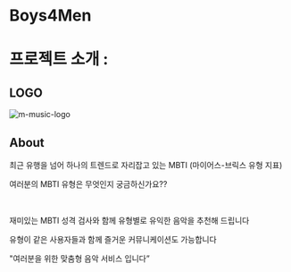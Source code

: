 # Boys4Men
# 프로젝트 소개 :

## LOGO

![m-music-logo](https://user-images.githubusercontent.com/78368140/162354609-17df3288-ca55-41b0-8902-6f6e5e7da495.png)



## About

최근 유행을 넘어 하나의 트렌드로 자리잡고 있는 MBTI (마이어스-브릭스 유형 지표)


여러분의 MBTI 유형은 무엇인지 궁금하신가요??

<br />

재미있는 MBTI 성격 검사와 함께 유형별로 유익한 음악을 추천해 드립니다

유형이 같은 사용자들과 함께 즐거운 커뮤니케이션도 가능합니다

"여러분을 위한 맞춤형 음악 서비스 입니다” 

